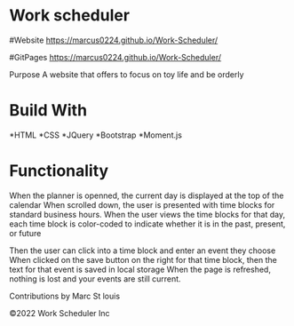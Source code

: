 # Work scheduler


#Website https://marcus0224.github.io/Work-Scheduler/

#GitPages https://marcus0224.github.io/Work-Scheduler/


Purpose
A website that offers to focus on toy life and be orderly 

# Build With
*HTML 
*CSS 
*JQuery 
*Bootstrap
*Moment.js

# Functionality
When the planner is openned, the current day is displayed at the top of the calendar
When scrolled down, the user is presented with time blocks for standard business hours.
When the user views the time blocks for that day, each time block is color-coded to indicate whether it is in the past, present, or future

Then the user can click into a time block and enter an event they choose 
When clicked on the save button on the right for that time block, then the text for that event is saved in local storage
When the page is refreshed, nothing is lost and your events are still current. 



Contributions
 by Marc St louis

©️2022 Work Scheduler Inc
